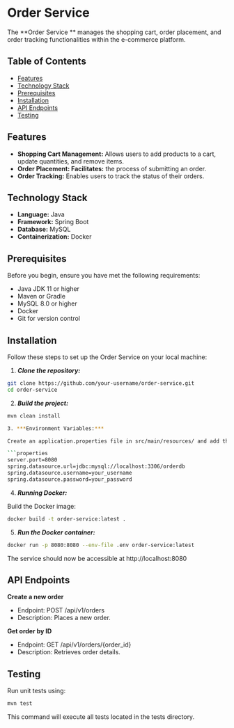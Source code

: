 # Order Service

The **Order Service ** manages the shopping cart, order placement, and order tracking functionalities within the e-commerce platform.

## Table of Contents

- [Features](#features)
- [Technology Stack](#technology-stack)
- [Prerequisites](#prerequisites)
- [Installation](#installation)
- [API Endpoints](#api-endpoints)
- [Testing](#testing)


## Features

- **Shopping Cart Management:** Allows users to add products to a cart, update quantities, and remove items.
- **Order Placement: Facilitates:** the process of submitting an order.
- **Order Tracking:** Enables users to track the status of their orders.

## Technology Stack

- **Language:** Java
- **Framework:** Spring Boot
- **Database:** MySQL
- **Containerization:** Docker

## Prerequisites

Before you begin, ensure you have met the following requirements:

* Java JDK 11 or higher
* Maven or Gradle
* MySQL 8.0 or higher
* Docker
* Git for version control

## Installation

Follow these steps to set up the Order Service on your local machine:

1. ***Clone the repository:***

```bash
git clone https://github.com/your-username/order-service.git
cd order-service
```
2. ***Build the project:***

```bash
mvn clean install

3. ***Environment Variables:***

Create an application.properties file in src/main/resources/ and add the following properties:

```properties
server.port=8080
spring.datasource.url=jdbc:mysql://localhost:3306/orderdb
spring.datasource.username=your_username
spring.datasource.password=your_password
```

4. ***Running Docker:***

Build the Docker image:

```bash
docker build -t order-service:latest .
```

5. ***Run the Docker container:***

```bash
docker run -p 8080:8080 --env-file .env order-service:latest
```
The service should now be accessible at http://localhost:8080

## API Endpoints

**Create a new order**
* Endpoint: POST /api/v1/orders
* Description: Places a new order.
  
**Get order by ID** 
* Endpoint: GET /api/v1/orders/{order_id}
* Description: Retrieves order details.
  
## Testing
Run unit tests using:

```bash
mvn test
```
This command will execute all tests located in the tests directory.
